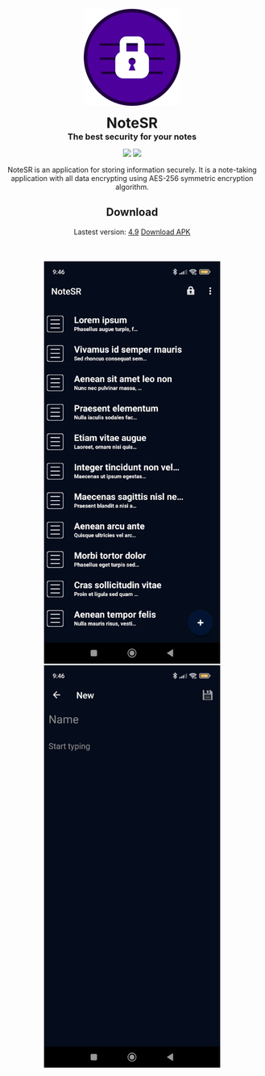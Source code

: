<p align="center">
  <img alt="NoteSR" src=".images/notesr-icon-192x192.png">
</p>

<h1 align="center" style="margin: 0; padding: 0;">NoteSR</h1>
<h3 align="center" style="margin: 0; padding: 0;">The best security for your notes</h3>

<p align="center">
    <a href="https://github.com/zHd4/NoteSR/actions/workflows/main.yml"><img src="https://github.com/zHd4/NoteSR/actions/workflows/main.yml/badge.svg" /></a>
    <a href="https://codeclimate.com/github/zHd4/NoteSR/maintainability"><img src="https://api.codeclimate.com/v1/badges/ea8a3c789f19d60b1ca1/maintainability" /></a>
</p>

<p align="center">NoteSR is an application for storing information securely.
It is a note-taking application with all data encrypting using AES-256 symmetric encryption algorithm.</p>

<div align="center">
    <h2 style="">Download</h2>
    <span>Lastest version: <a href="(https://github.com/zHd4/NoteSR/releases/tag/4.9">4.9</a></span>
    <a href="https://github.com/zHd4/NoteSR/releases/download/4.9/NoteSR_v4.9.apk">Download APK</a>
</div>

<h1></h1>

<div align="center" style="margin-top: 50px;">
    <img alt="Notes screenshot" src=".images/notes.jpg" width="350" height="797">
    <img alt="New note screenshot" src=".images/new-note.jpg" width="350" height="797">
</div>